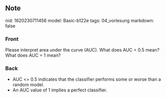 ## Note
nid: 1620230711456
model: Basic-b122e
tags: 04_vorlesung
markdown: false

### Front
Please interpret area under the curve (AUC). What does AUC = 0.5 mean? What does AUC = 1 mean?

### Back
<div>
<div><ul>
<li>AUC <= 0.5 indicates that the 
classifier performs some or worse than a random model.</li>
<li>An AUC value of 1 implies a perfect classifier.</li>
</ul>
</div></div>
